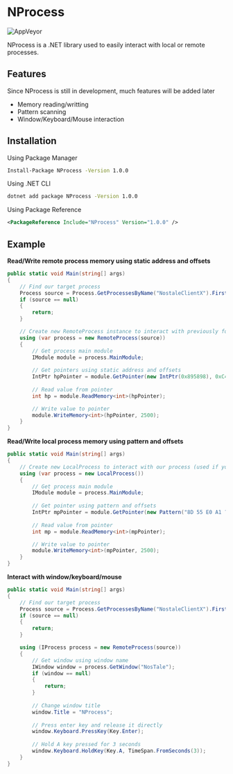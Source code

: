 # NProcess
![AppVeyor](https://img.shields.io/appveyor/build/Roxeez/NProcess)  

NProcess is a .NET library used to easily interact with local or remote processes.

## Features

Since NProcess is still in development, much features will be added later

* Memory reading/writting
* Pattern scanning
* Window/Keyboard/Mouse interaction

## Installation

Using Package Manager
```sh
Install-Package NProcess -Version 1.0.0
```

Using .NET CLI
```sh
dotnet add package NProcess -Version 1.0.0
```

Using Package Reference
```xml
<PackageReference Include="NProcess" Version="1.0.0" />
```

## Example
**Read/Write remote process memory using static address and offsets**
```csharp
public static void Main(string[] args)
{
    // Find our target process
    Process source = Process.GetProcessesByName("NostaleClientX").FirstOrDefault();
    if (source == null)
    {
        return;
    }

    // Create new RemoteProcess instance to interact with previously found process
    using (var process = new RemoteProcess(source))
    {
        // Get process main module
        IModule module = process.MainModule;
        
        // Get pointers using static address and offsets
        IntPtr hpPointer = module.GetPointer(new IntPtr(0x895898), 0xC4, 0x4C);
        
        // Read value from pointer
        int hp = module.ReadMemory<int>(hpPointer);

        // Write value to pointer
        module.WriteMemory<int>(hpPointer, 2500);
    }
}
```

**Read/Write local process memory using pattern and offsets**
```csharp
public static void Main(string[] args)
{
    // Create new LocalProcess to interact with our process (used if you dll is injected into process)
    using (var process = new LocalProcess())
    {
        // Get process main module
        IModule module = process.MainModule;
        
        // Get pointer using pattern and offsets
        IntPtr mpPointer = module.GetPointer(new Pattern("8D 55 E0 A1 ?? ?? ?? ?? 8B 00 8B 80", 4), 0xC8, 0x4C);
        
        // Read value from pointer
        int mp = module.ReadMemory<int>(mpPointer);

        // Write value to pointer
        module.WriteMemory<int>(mpPointer, 2500);
    }
}
```

**Interact with window/keyboard/mouse**
```csharp
public static void Main(string[] args)
{
    // Find our target process
    Process source = Process.GetProcessesByName("NostaleClientX").FirstOrDefault();
    if (source == null)
    {
        return;
    }

    using (IProcess process = new RemoteProcess(source))
    {
        // Get window using window name
        IWindow window = process.GetWindow("NosTale");
        if (window == null)
        {
            return;
        }
        
        // Change window title
        window.Title = "NProcess";
        
        // Press enter key and release it directly
        window.Keyboard.PressKey(Key.Enter);
        
        // Hold A key pressed for 3 seconds
        window.Keyboard.HoldKey(Key.A, TimeSpan.FromSeconds(3));
    }
}
```
